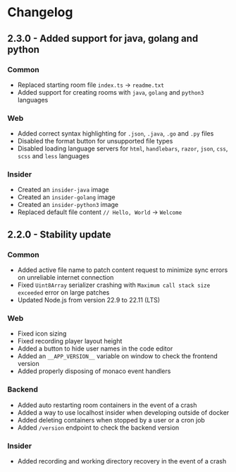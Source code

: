 # Changelog

## 2.3.0 - Added support for java, golang and python
### Common
- Replaced starting room file `index.ts` -> `readme.txt`
- Added support for creating rooms with `java`, `golang` and `python3` languages

### Web
- Added correct syntax highlighting for `.json`, `.java`, `.go` and `.py` files
- Disabled the format button for unsupported file types
- Disabled loading language servers for `html`, `handlebars`, `razor`, `json`, `css`, `scss` and `less` languages

### Insider
- Created an `insider-java` image
- Created an `insider-golang` image
- Created an `insider-python3` image
- Replaced default file content `// Hello, World` -> `Welcome`


## 2.2.0 - Stability update

### Common
- Added active file name to patch content request to minimize sync errors on unreliable internet connection
- Fixed `Uint8Array` serializer crashing with `Maximum call stack size exceeded` error on large patches
- Updated Node.js from version 22.9 to 22.11 (LTS)

### Web
- Fixed icon sizing
- Fixed recording player layout height
- Added a button to hide user names in the code editor
- Added an `__APP_VERSION__` variable on window to check the frontend version
- Added properly disposing of monaco event handlers

### Backend
- Added auto restarting room containers in the event of a crash
- Added a way to use localhost insider when developing outside of docker
- Added deleting containers when stopped by a user or a cron job
- Added `/version` endpoint to check the backend version

### Insider
- Added recording and working directory recovery in the event of a crash
